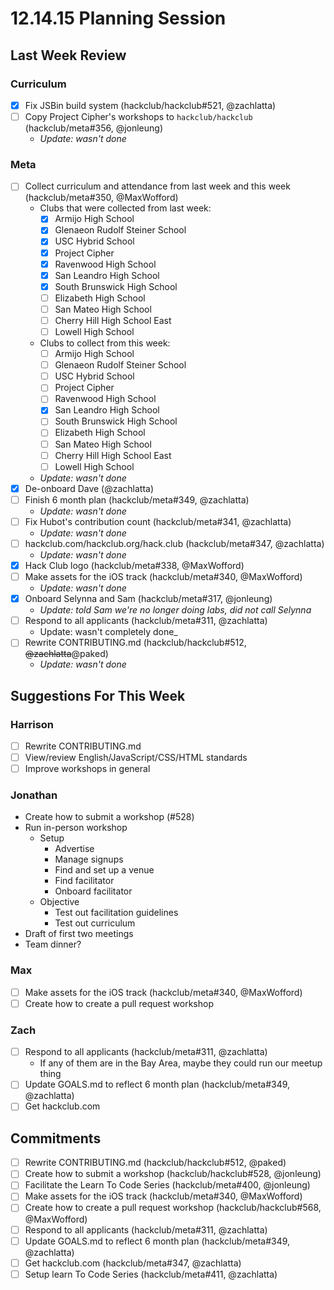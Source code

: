 # 12.14.15 Planning Session

## Last Week Review

### Curriculum

- [x] Fix JSBin build system (hackclub/hackclub#521, @zachlatta)
- [ ] Copy Project Cipher's workshops to `hackclub/hackclub` (hackclub/meta#356,
  @jonleung)
  - _Update: wasn't done_

### Meta

- [ ] Collect curriculum and attendance from last week and this week
  (hackclub/meta#350, @MaxWofford)
  - Clubs that were collected from last week:
    - [x] Armijo High School
    - [x] Glenaeon Rudolf Steiner School
    - [x] USC Hybrid School
    - [x] Project Cipher
    - [x] Ravenwood High School
    - [x] San Leandro High School
    - [x] South Brunswick High School
    - [ ] Elizabeth High School
    - [ ] San Mateo High School
    - [ ] Cherry Hill High School East
    - [ ] Lowell High School
  - Clubs to collect from this week:
    - [ ] Armijo High School
    - [ ] Glenaeon Rudolf Steiner School
    - [ ] USC Hybrid School
    - [ ] Project Cipher
    - [ ] Ravenwood High School
    - [x] San Leandro High School
    - [ ] South Brunswick High School
    - [ ] Elizabeth High School
    - [ ] San Mateo High School
    - [ ] Cherry Hill High School East
    - [ ] Lowell High School
  - _Update: wasn't done_
- [x] De-onboard Dave (@zachlatta)
- [ ] Finish 6 month plan (hackclub/meta#349, @zachlatta)
  - _Update: wasn't done_
- [ ] Fix Hubot's contribution count (hackclub/meta#341, @zachlatta)
  - _Update: wasn't done_
- [ ] hackclub.com/hackclub.org/hack.club (hackclub/meta#347, @zachlatta)
  - _Update: wasn't done_
- [x] Hack Club logo (hackclub/meta#338, @MaxWofford)
- [ ] Make assets for the iOS track (hackclub/meta#340, @MaxWofford)
  - _Update: wasn't done_
- [x] Onboard Selynna and Sam (hackclub/meta#317, @jonleung)
  - _Update: told Sam we're no longer doing labs, did not call Selynna_
- [ ] Respond to all applicants (hackclub/meta#311, @zachlatta)
  - Update: wasn't completely done_
- [ ] Rewrite CONTRIBUTING.md (hackclub/hackclub#512, ~~@zachlatta~~@paked)
  - _Update: wasn't done_

## Suggestions For This Week

### Harrison

- [ ] Rewrite CONTRIBUTING.md
- [ ] View/review English/JavaScript/CSS/HTML standards
- [ ] Improve workshops in general

### Jonathan

- Create how to submit a workshop (#528)
- Run in-person workshop
  - Setup
    - Advertise
    - Manage signups
    - Find and set up a venue
    - Find facilitator
    - Onboard facilitator
  - Objective
    - Test out facilitation guidelines
    - Test out curriculum
- Draft of first two meetings
- Team dinner?

### Max

- [ ] Make assets for the iOS track (hackclub/meta#340, @MaxWofford)
- [ ] Create how to create a pull request workshop

### Zach

- [ ] Respond to all applicants (hackclub/meta#311, @zachlatta)
  - If any of them are in the Bay Area, maybe they could run our meetup thing
- [ ] Update GOALS.md to reflect 6 month plan (hackclub/meta#349, @zachlatta)
- [ ] Get hackclub.com

## Commitments

- [ ] Rewrite CONTRIBUTING.md (hackclub/hackclub#512, @paked)
- [ ] Create how to submit a workshop (hackclub/hackclub#528, @jonleung)
- [ ] Facilitate the Learn To Code Series (hackclub/meta#400, @jonleung)
- [ ] Make assets for the iOS track (hackclub/meta#340, @MaxWofford)
- [ ] Create how to create a pull request workshop (hackclub/hackclub#568,
  @MaxWofford)
- [ ] Respond to all applicants (hackclub/meta#311, @zachlatta)
- [ ] Update GOALS.md to reflect 6 month plan (hackclub/meta#349, @zachlatta)
- [ ] Get hackclub.com (hackclub/meta#347, @zachlatta)
- [ ] Setup learn To Code Series (hackclub/meta#411, @zachlatta)
